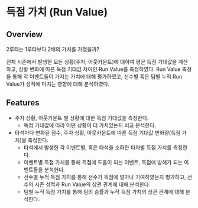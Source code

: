 # 득점 가치 (Run Value)

## Overview
2루타는 1루타보다 2배의 가치를 가졌을까?
   
전체 시즌에서 발생한 모든 상황(주자, 아웃카운트)에 대하여 평균 득점 기대값을 계산하고, 상황 변화에 따른 득점 기대값 차이인 Run Value를 측정하였다. Run Value 측정을 통해 각 이벤트들이 가지는 가치에 대해 평가하였고, 선수별 혹은 팀별 누적 Run Value가 성적에 미치는 영향에 대해 분석하였다.



## Features
- 주자 상황, 아웃카운트 별 상황에 대한 득점 기대값을 측정한다.
  - 득점 기대값에 따라 어떤 상황이 더 가치있는지 비교 분석한다.
- 타석마다 변화된 점수, 주자 상황, 아웃카운트에 따른 득점 기대값 변화량(득점 가치)을 측정한다.
  - 타석에서 발생한 각 이벤트별, 혹은 타석을 소화한 타자별 득점 가치를 측정한다.
  - 이벤트별 득점 가치를 통해 득점에 도움이 되는 이벤트, 득점에 방해가 되는 이벤트들을 분석한다.
  - 선수별 누적 득점 가치를 통해 선수가 득점에 얼마나 기여하였는지 평가하고, 선수의 시즌 성적과 Run Value의 상관 관계에 대해 분석한다.
  - 팀별 누적 득점 가치를 통해 팀의 승률과 누적 득점 가치의 상관 관계에 대해 분석한다.
